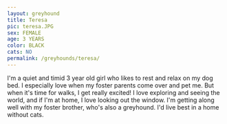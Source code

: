 ```yaml
---
layout: greyhound
title: Teresa
pic: teresa.JPG
sex: FEMALE
age: 3 YEARS
color: BLACK
cats: NO
permalink: /greyhounds/teresa/
---
```


I'm a quiet and timid 3 year old girl who likes to rest and relax on my dog bed. I especially love when my foster parents come over and pet me. But when it's time for walks, I get really excited! I love exploring and seeing the world, and if I'm at home, I love looking out the window. I'm getting along well with my foster brother, who's also a greyhound. I'd live best in a home without cats.
